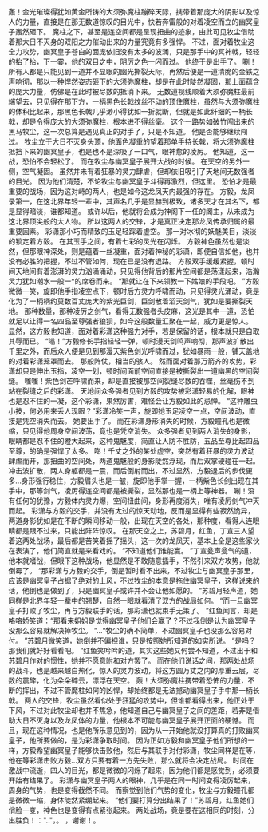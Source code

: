 轰！金光璀璨得犹如黄金所铸的大须弥魔柱蹦碎天际，携带着那庞大的阴影以及惊人的力量，直接是在那无数道惊叹的目光中，快若奔雷般的对着凌空而立的幽冥皇子轰然砸下。
魔柱之下，甚至是连空间都是呈现扭曲的迹象，由此可见牧尘借助着那大日不灭身的双阳之力催动出来的力量究竟有多强悍。
不过，面对着牧尘这全力攻势，幽冥皇子苍白的面庞依旧没有太多的波澜，只是那手中的冥神戟，轻轻的抬了抬，下一霎，他的双目之中，阴厉之色一闪而过。
他终于是出手了。
唰！所有人都是只能见到一道并不显眼的幽光撕裂天际，再然后便是一道清脆的金铁之声响彻，那以一种悍然姿态砸下的大须弥魔柱，却是在此时陡然凝固，那上面蕴含的庞大力量，仿佛是在此时被尽数的抵消下来。
无数道视线顺着大须弥魔柱最前端望去，只见得在那下方，一柄黑色长戟纹丝不动的顶住魔柱，虽然与大须弥魔柱的体积比起来，那黑色长戟几乎渺小得犹如一折就断，但就是如此纤细的一柄长戟，却是令得庞大的大须弥魔柱，根本进不得丝毫。
这个一路势如破竹闯出来的黑马牧尘，这一次总算是遇见真正的对手了，只是不知道。
他是否能够继续闯过。
牧尘立于大日不灭身头顶，他面色凝重的望着那单手持长戟，将大须弥魔柱抵挡下来的幽冥皇子，也是也不是深吸了一口气，眼神愈的凌厉。
他知道，这一战，恐怕不会轻松了。
而在牧尘与幽冥皇子展开大战的时候。
在天空的另外一侧，空气凝固。
虽然并未有着狂暴的灵力肆虐，但却依旧吸引了天地间无数强者的目光。
因为他们清楚，不论牧尘与幽冥皇子斗得再激烈，但这里。
恐怕才是最重要的战场，因为这对峙的两人，也是如今这龙凤天内最强的存在。
方毅，龙凤录第一，在这北界年轻一辈中，其声名几乎是显赫到极致，诸多天才在其名下，都是显得暗淡，谁都知道。
或许以后，他就将会成为神阁下一任的阁主，从未成为这北界顶尖般的大人物。
所以这两人的交锋，才是真正决定那龙凤传承归属的最重要因素。
彩潇那小巧而精致的玉足轻踩着虚空。
那一对冰彻的妖魅美目，淡淡的锁定着方毅。
在其玉手之间，有着七彩的灵光在闪烁。
方毅神色虽然也是淡然，但那眼神深处，则是蕴着一丝凝重，面对着神秘的彩潇，即便自信如他，也并没有必胜的把握，不过不管如何，现在已是没有退路。
方毅双手缓缓紧握，顿时间天地间有着澎湃的灵力汹涌涌动，只见得他背后的那片空间都是荡漾起来，浩瀚灵力犹如潮水一般一*的席卷而来。
“那就让在下来领教一下姑娘的手段吧。
”方毅微微一笑，旋即他手指凌空点下，顿时后方灵力呼啸而动，只见得灵光涌动，竟是化为了一柄柄约莫数百丈庞大的紫光巨剑，巨剑散着滔天剑气，犹如是要撕裂天地。
那种数量，那种凌厉之剑气，看得无数强者头皮麻，这光是其中一道，恐怕就足以让得一名四品至尊强者狼狈，如今这般数量汇聚在一起，威力更是惊人。
显然，这方毅也知道，面对着彩潇这种强力对手，若是保留的话，根本就只是自取其辱而已。
“嗡！”方毅修长手指轻轻一弹，顿时漫天剑鸣声响彻，那声波扩散出千里之外，而后众人便是见到那漫天紫色剑光呼啸而过，犹如暴雨一般，铺天盖地的对着彩潇笼罩而去。
那般阵仗，相当的骇人。
然而面对着那万箭齐的攻势，彩潇却只是伸出玉指，凌空一划，顿时间面前空间直接是被撕裂出一道幽黑的空间裂缝。
嗤嗤！紫色剑芒呼啸而来，却是直接被那空间裂缝尽数的吞噬，丝毫伤不到站在裂缝之后的彩潇。
天地间众多强者见到方毅的攻势被彩潇轻易的化解，眼神也是忍不住的一凝，这个彩潇，果然厉害，难怪会让方毅如此的忌惮。
“这种雕虫小技，何必用来丢人现眼？”彩潇冷笑一声，旋即她玉足凌空一点，空间波动，直接是凭空消失而去。
她要出手了。
而在彩潇身形消失的时候，方毅瞳孔也是微缩，只见得他周身空间波荡，竟也是凭空消失。
众多强者见到两人消失的身影，眼睛都是忍不住的瞪大起来，这种鬼魅度，简直让人防不胜防，五品至尊比起四品至尊，的确是强悍了太多。
嘭！千丈之外的某处虚空，突然有着狂暴的灵力波动肆虐而开，那扭曲的空间处，两道鬼魅般的身影陡然浮现，而后双掌硬碰在一起。
冲击波扩散，两人身躯都是一震，而后倒射而出，不过显然，方毅退后的步伐更多…身形强行稳住，方毅眉头也是一皱，旋即他手掌一握，一柄紫色长剑出现在其手中，那等剑气，凌厉得连空间都是被撕裂，显然那也是一柄上等神器。
唰！没有任何的犹豫，方毅体内灵力爆，空间扭曲间，身形再度消失，唯有凌厉剑气冲天而起。
彩潇与方毅的交手，并没有太过的惊天动地，反而是显得有些寂然诡异，两道身影犹如是在不断的瞬间移动一般，出现在天空的各处，那种度，看得人连眼睛都是跟不过来，只能出阵阵惊叹。
在那天空之上，苏碧月，红鱼，丁宣三人望着这两处战场，最后都是苦笑着摇了摇头，这一次的龙凤天，基本上全是这些家伙在表演了，他们简直就是来看戏的。
“不知道他们谁能赢。
”丁宣瓮声瓮气的道，他本就嗜战，但眼下这种战场，他显然是不敢随意插手，不然引来双方攻势，他就倒霉了。
“那彩潇与方毅的交手，倒是暂时看不出来，不过牧尘与幽冥皇子那里，应该是幽冥皇子占据了绝对的上风，不过牧尘的本意是拖住幽冥皇子，这样说来的话，他倒也是做到了，只是幽冥皇子或许并不会让他如愿的。
”苏碧月轻声道，她同样是北界年轻一辈中的翘楚，自然一眼就看清了双方的战局如何。
“而一旦幽冥皇子打败了牧尘，再与方毅联手的话，那彩潇也就束手无策了。
”红鱼闻言，却是咯咯娇笑道：“那看来姐姐是觉得幽冥皇子他们会赢了？不过我倒是认为幽冥皇子没那么容易就解决掉牧尘。
”…“牧尘的确不简单，不过幽冥皇子也没那么容易对付。
”苏碧月微笑道，她倒并不偏袒谁，只是按照她所知道的如实所说。
“是吗？那我们就好好看看吧。
”红鱼笑吟吟的道，其实这些她又何尝不知道，不过出于和苏碧月作对的惯性，她并不愿意附和对方罢了。
而在他们说话之间，那两处战场的战斗，也是越来越白热化，惊人的灵力波动，将这方圆万丈之内的厚重云层，尽数的震碎，化为朵朵碎云，漂浮在天空。
轰！大须弥魔柱携带着恐怖的力量，不断的挥出，不过不管魔柱如何的凶悍，却始终都是无法撼动幽冥皇子手中那一柄长戟。
两人的交锋，牧尘虽然看似处于狂猛的攻势中，但谁都看得出来，他正处于下风，不过对此牧尘却也并不焦急，他知道自己与幽冥皇子之间的差距，若非是借助大日不灭身以及龙凤体的力量，他根本不可能与幽冥皇子展开正面的硬憾。
而且，现在这种情况，也是他所乐意见到的，因为从一开始他就没打算真的打败幽冥皇子，他所要做的，是为彩潇争取时间。
因为正如方毅和幽冥皇子他们所想的一样，方毅希望幽冥皇子能够快击败他，然后与其联手对付彩潇，牧尘同样是在等，他在等彩潇击败方毅…双方只要有着一方先失败，那么就将会决定战局。
时间在激战中流逝，四人的目光，都是微微的闪烁了起来，因为他们都是感觉到，必须要开始有结果了。
彩潇与幽冥皇子两人的眼神，几乎是在同一时间变得凌厉起来，周身的气势，也是变得截然不同。
而察觉到他们气势的变化，牧尘与方毅瞳孔都是微微一缩，身体陡然紧绷起来。
“他们要打算分出结果了！”苏碧月，红鱼她们俏脸一变，神色也是变得有点紧张起来。
两处战场，竟是要在这相同的时刻，分出胜负！：".."，。
，谢谢！。
